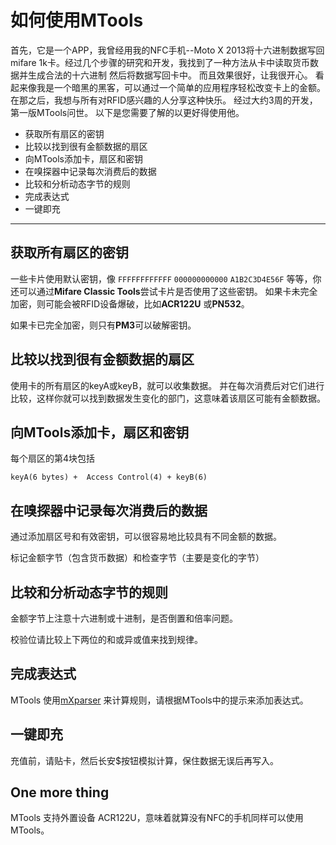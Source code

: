 # 如何使用MTools

首先，它是一个APP，我曾经用我的NFC手机--Moto X 2013将十六进制数据写回mifare 1k卡。经过几个步骤的研究和开发，我找到了一种方法从卡中读取货币数据并生成合法的十六进制 然后将数据写回卡中。 而且效果很好，让我很开心。 看起来像我是一个暗黑的黑客，可以通过一个简单的应用程序轻松改变卡上的金额。
在那之后，我想与所有对RFID感兴趣的人分享这种快乐。 经过大约3周的开发，第一版MTools问世。
以下是您需要了解的以更好得使用他。

- 获取所有扇区的密钥
- 比较以找到很有金额数据的扇区
- 向MTools添加卡，扇区和密钥
- 在嗅探器中记录每次消费后的数据
- 比较和分析动态字节的规则
- 完成表达式
- 一键即充

---

## 获取所有扇区的密钥

一些卡片使用默认密钥，像 `FFFFFFFFFFFF` `000000000000` `A1B2C3D4E56F` 等等，你还可以通过**Mifare Classic Tools**尝试卡片是否使用了这些密钥。 
如果卡未完全加密，则可能会被RFID设备爆破，比如**ACR122U** 或**PN532**。

如果卡已完全加密，则只有**PM3**可以破解密钥。

## 比较以找到很有金额数据的扇区

使用卡的所有扇区的keyA或keyB，就可以收集数据。 并在每次消费后对它们进行比较，这样你就可以找到数据发生变化的部门，这意味着该扇区可能有金额数据。

## 向MTools添加卡，扇区和密钥

每个扇区的第4块包括

`keyA(6 bytes) +  Access Control(4) + keyB(6)`

## 在嗅探器中记录每次消费后的数据

通过添加扇区号和有效密钥，可以很容易地比较具有不同金额的数据。

标记金额字节（包含货币数据）和检查字节（主要是变化的字节）

## 比较和分析动态字节的规则

金额字节上注意十六进制或十进制，是否倒置和倍率问题。

校验位请比较上下两位的和或异或值来找到规律。

## 完成表达式
MTools 使用[mXparser](http://mathparser.org/) 来计算规则，请根据MTools中的提示来添加表达式。
## 一键即充

充值前，请贴卡，然后长安$按钮模拟计算，保住数据无误后再写入。

 ## One more thing
MTools 支持外置设备 ACR122U，意味着就算没有NFC的手机同样可以使用MTools。
